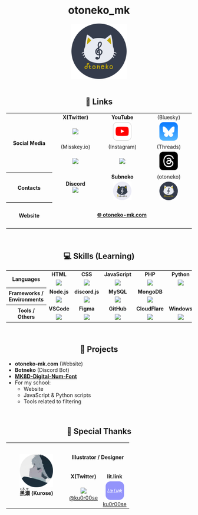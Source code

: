 <div align="center">
<h1>otoneko_mk</h1>
<img src="./icons/otoneko.webp" width="150" />
</div>
<br>
<div align="center">
<h2>🔗 Links</h2>
<table>
    <tr align="center">
        <th rowspan="4" width="120">Social Media</th>
        <td width="120"><b>X(Twitter)</b></td>
        <td width="120"><b>YouTube</b></td>
        <td width="120">(Bluesky)</td>
    </tr>
    <tr align="center">
        <td><a href="https://x.com/otoneko_mk"><img src="https://skillicons.dev/icons?i=twitter" /></a></td>
        <td><a href="https://youtube.com/@otoneko_mk"></a><img src="./icons/youtube.svg" width="50" /></td>
        <td><a href="https://bsky.app/profile/otoneko-mk.bsky.social"><img src="./icons/bluesky.webp" width="50"/></a></td>
    </tr>
    <tr align="center">
        <td width="120">(Misskey.io)</td>
        <td width="120">(Instagram)</td>
        <td width="120">(Threads)</td>
    </tr>
    <tr align="center">
        <td><a href="https://misskey.io/@otnk_mk8d"><img src="https://skillicons.dev/icons?i=misskey"/></a></td>
        <td><a href="https://instagram.com/otoneko_mk"><img src="https://skillicons.dev/icons?i=instagram" /></a></td>
        <td><a href="https://threads.net/@otoneko_mk"><img src="./icons/threads.svg" width="50" /></a></td>
    </tr>
	<tr align="center">
        <th rowspan="2">Contacts</th>
        <td rowspan="2"><b>Discord</b><a href="https://discord.com/"><br><img src="https://skillicons.dev/icons?i=discord" /></a></td>
        <td width="120"><b>Subneko</b></td>
        <td width="120">(otoneko)</td>
    </tr>
    <tr align="center">
        <td><a href="https://discord.com/users/1068416690020425738"><img src="./icons/subneko.webp" width="50"/></a></td>
        <td><a href="https://discord.com/users/8459497901206343691"><img src="./icons/otoneko.webp" width="50"/></a></td>
    </tr>
    <tr align="center" height="70">
        <th>Website</th>
    	<td colspan="3"><a href="https://otoneko-mk.com"><b>🌐 otoneko-mk.com</b></a></td>
    </tr>
</table>
</div>
<br>
<div align="center">
<h2>💻 Skills (Learning)</h2>
<table>
    <tr align="center">
        <th rowspan="2">Languages</th>
        <td width="90"><b>HTML</b></td>
        <td width="90"><b>CSS</b></td>
        <td width="90"><b>JavaScript</b></td>
        <td width="90"><b>PHP</b></td>
        <td width="90"><b>Python</b></td>
        <td colspan="1"></td>
    </tr>
    <tr align="center">
        <td><a href="https://developer.mozilla.org/ja/docs/Web/HTML"><img src="https://skillicons.dev/icons?i=html" /></a></td>
        <td><a href="https://developer.mozilla.org/ja/docs/Web/CSS"><img src="https://skillicons.dev/icons?i=css" /></a></td>
        <td><a href="https://developer.mozilla.org/ja/docs/Web/JavaScript"><img src="https://skillicons.dev/icons?i=js" /></a></td>
        <td><a href="https://www.php.net/"><img src="https://skillicons.dev/icons?i=php" /></a></td>
        <td><a href="https://python.org/"><img src="https://skillicons.dev/icons?i=py" /></a></td>
        <td colspan="1"></td>
    </tr>
    <tr align="center">
        <th rowspan="2">Frameworks /<br>Environments</th>
        <td width="90"><b>Node.js</b></td>
        <td width="90"><b>discord.js</b></td>
        <td width="90"><b>MySQL</b></td>
        <td width="90"><b>MongoDB</b></td>
        <td colspan="2"></td>
    </tr>
    <tr align="center">
        <td><a href="https://nodejs.org/"><img src="https://skillicons.dev/icons?i=nodejs" /></a></td>
        <td><a href="https://discord.js.org/"><img src="https://skillicons.dev/icons?i=discordjs" /></a></td>
        <td><a href="https://www.mongodb.com/"><img src="https://skillicons.dev/icons?i=mysql" /></a></td>
        <td><a href="https://www.mongodb.com/"><img src="https://skillicons.dev/icons?i=mongodb" /></a></td>
        <td colspan="2"></td>
    </tr>
    <tr align="center">
        <th rowspan="2">Tools / Others</th>
        <td width="90"><b>VSCode</b></td>
        <td width="90"><b>Figma</b></td>
        <td width="90"><b>GitHub</b></td>
        <td width="90"><b>CloudFlare</b></td>
        <td width="90"><b>Windows</b></td>
        <td width="90"><b>Linux</b></td>
    </tr>
    <tr align="center">
        <td><a href="https://code.visualstudio.com/"><img src="https://skillicons.dev/icons?i=vscode" /></a></td>
        <td><a href="https://github.com/"><img src="https://skillicons.dev/icons?i=figma" /></a></td>
        <td><a href="https://github.com/"><img src="https://skillicons.dev/icons?i=github" /></a></td>
        <td><a href="https://www.cloudflare.com/"><img src="https://skillicons.dev/icons?i=cloudflare" /></a></td>
        <td><a href="https://www.microsoft.com/ja-jp/windows"><img src="https://skillicons.dev/icons?i=windows" /></a></td>
        <td><a href="https://kernel.org/"><img src="https://skillicons.dev/icons?i=linux" /></a></td>
    </tr>

</table>
</div>
<br>
<div>
<h2 align="center">🔧 Projects</h2>
<ul>
    <li><b>otoneko-mk.com</b> (Website)</li>
    <li><b>Botneko</b> (Discord Bot)</li>
    <li><a href="https://github.com/otoneko-mk/MK8D-Digital-Num-Font"><b>MK8D-Digital-Num-Font</b></a></li>
    <li>For my school:
        <ul>
            <li>Website</li>
            <li>JavaScript & Python scripts</li>
            <li>Tools related to filtering</li>
        </ul>
    </li>
</ul>
</div>
<br>
<div align="center">
<h2>🤝 Special Thanks</h2>
<table>
    <tr align="center">
        <td rowspan="3" width="150"><img src="./icons/kurose.webp" width="90"/><br><b><ruby>黑<rt>くろ</rt><ruby>瀬<rt>せ</rt></ruby></ruby> (Kurose)</b></td>
        <td colspan="2" height="75"><b>Illustrator / Designer</b></td>
    </tr>
    <tr align="center">
        <td><b>X(Twitter)</b></td>
        <td><b>lit.link</b></td>
    </tr>
    <tr align="center">
        <td><a href="https://x.com/ku0r00se"><img src="https://skillicons.dev/icons?i=twitter" /><br>@ku0r00se</a></td>
        <td><a href="https://lit.link/ku0r00se"><img src="./icons/litlink.webp" width="50" /><br>ku0r00se</a></td>
    </tr>
</table>
</div>
